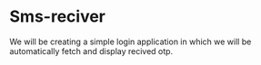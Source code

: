 # Sms-reciver
We will be creating a simple login application in which we will be automatically fetch and display recived otp. 
